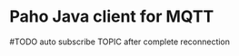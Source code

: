 Paho Java client for MQTT
==========================


#TODO
auto  subscribe TOPIC after   complete reconnection  